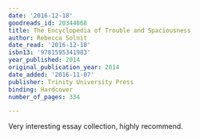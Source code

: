 ```yaml
---
date: '2016-12-18'
goodreads_id: 20344868
title: The Encyclopedia of Trouble and Spaciousness
author: Rebecca Solnit
date_read: '2016-12-18'
isbn13: '9781595341983'
year_published: 2014
original_publication_year: 2014
date_added: '2016-11-07'
publisher: Trinity University Press
binding: Hardcover
number_of_pages: 334

---
```

Very interesting essay collection, highly recommend.
